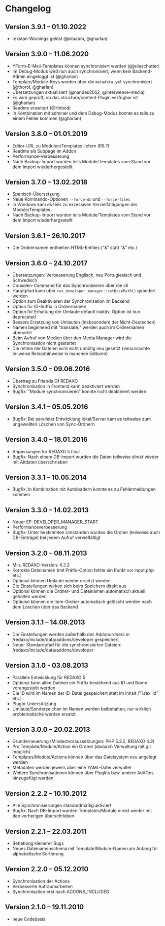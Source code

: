 Changelog
=========

Version 3.9.1 – 01.10.2022
--------------------------

* rexstan-Warnings gelöst (@staabm, @gharlan)

Version 3.9.0 – 11.06.2020
--------------------------

* YForm-E-Mail-Templates können synchronisiert werden (@jelleschutter)
* Im Debug-Modus wird nun auch synchronisiert, wenn kein Backend-Admin eingeloggt ist (@gharlan)
* Template/Module-Keys werden über die `metadata.yml` synchronisiert (@thorol, @gharlan)
* Übersetzungen aktualisiert (@nandes2062, @interweave-media)
* Es wird geprüft, ob das structure/content-Plugin verfügbar ist (@gharlan)
* Readme erweitert (@Hirbod)
* In Kombination mit adminer und dem Debug-Modus konnte es teils zu einem Fehler kommen (@gharlan)

Version 3.8.0 – 01.01.2019
--------------------------

* Editor-URL zu Modulen/Templates liefern (R5.7)
* Readme als Subpage im Addon
* Performance-Verbesserung
* Nach Backup-Import wurden teils Module/Templates vom Stand vor dem Import wiederhergestellt

Version 3.7.0 – 13.02.2018
--------------------------

* Spanisch-Übersetzung
* Neue Kommando-Optionen `--force-db` und `--force-files`
* In Windows kam es teils zu exzessiven Vervielfältigungen der Module/Templates
* Nach Backup-Import wurden teils Module/Templates vom Stand vor dem Import wiederhergestellt

Version 3.6.1 – 26.10.2017
--------------------------

* Die Ordnernamen enthielten HTML-Entities ("&amp;" statt "&" etc.)

Version 3.6.0 – 24.10.2017
--------------------------

* Übersetzungen: Verbesserung Englisch, neu Portugiesisch und Schwedisch
* Consolen-Command für das Synchronisieren über die cli
* Hauptpfad kann über `rex_developer_manager::setBasePath()` geändert werden
* Option zum Deaktivieren der Synchronisation im Backend
* Option für ID-Suffix in Ordnernamen
* Option für Erhaltung der Umlaute default inaktiv, Option ist nun deprecated
* Bessere Ersetzung von Umlauten (insbesondere der Nicht-Deutschen)
* Namen beginnend mit "translate:" werden auch im Ordnernamen übersetzt
* Beim Aufruf von Medien über den Media Manager wird die Synchronisation nicht gestartet
* Die mtime der Dateien wird nicht unnötig neu gesetzt (versursachte teilweise Reloadhinweise in manchen Editoren)

Version 3.5.0 – 09.06.2016
--------------------------

* Übertrag zu Friends Of REDAXO
* Synchronisation in Frontend kann deaktiviert werden
* Bugfix: "Module synchronisieren" konnte nicht deaktiviert werden

Version 3.4.1 – 05.05.2016
--------------------------

* Bugfix: Bei paralleler Entwicklung lokal/Server kam es teilweise zum ungewollten Löschen von Sync-Ordnern

Version 3.4.0 – 18.01.2016
--------------------------

* Anpassungen für REDAXO 5 final
* Bugfix: Nach einem DB-Import wurden die Daten teilweise direkt wieder mit Altdaten überschrieben

Version 3.3.1 – 10.05.2014
--------------------------

* Bugfix: In Kombination mit Autoloadern konnte es zu Fehlermeldungen kommen

Version 3.3.0 – 14.02.2013
--------------------------

* Neuer EP: DEVELOPER_MANAGER_START
* Performanceverbesserung
* Bugfix: Unter bestimmten Umständen wurden die Ordner (teilweise auch DB-Einträge) bei jedem Aufruf vervielfältigt

Version 3.2.0 – 08.11.2013
--------------------------

* Min. REDAXO-Version: 4.3.2
* Korrekte Dateinamen (mit Präfix-Option fehlte ein Punkt vor input.php etc.)
* Optional können Umlaute wieder ersetzt werden
* Die Einstellungen wirken sich beim Speichern direkt aus
* Optional können die Ordner- und Dateinamen automatisch aktuell gehalten werden
* Optional können die Item-Ordner automatisch gelöscht werden nach dem Löschen über das Backend

Version 3.1.1 – 14.08.2013
--------------------------

* Die Einstellungen werden außerhalb des Addonordners in /redaxo/include/data/addons/developer gespeichert
* Neuer Standardpfad für die synchronisierten Dateien: /redaxo/include/data/addons/developer

Version 3.1.0 - 03.08.2013
--------------------------

* Parallele Entwicklung für REDAXO 5
* Optional kann allen Dateien ein Präfix bestehend aus ID und Name vorangestellt werden
* Die ID wird im Namen der ID-Datei gespeichert statt im Inhalt ("1.rex_id" etc.)
* PlugIn-Unterstützung
* Umlaute/Sonderzeichen im Namen werden beibehalten, nur wirklich problematische werden ersetzt

Version 3.0.0 – 20.02.2013
--------------------------

* Grunderneuerung (Mindestvoraussetzungen: PHP 5.3.3, REDAXO 4.3)
* Pro Template/Module/Action ein Ordner (dadurch Verwaltung mit git möglich)
* Templates/Module/Actions können über das Dateisystem neu angelegt werden
* Metadaten werden jeweils über eine YAML-Datei verwaltet
* Weitere Synchronisationen können über PlugIns bzw. andere AddOns hinzugefügt werden

Version 2.2.2 – 10.10.2012
--------------------------

* Alle Synchronisierungen standardmäßig aktiviert
* Bugfix: Nach DB-Import wurden Templates/Module direkt wieder mit den vorherigen überschrieben

Version 2.2.1 – 22.03.2011
--------------------------

* Behebung kleinerer Bugs
* Neues Dateinamenschema mit Template/Module-Namen am Anfang für alphabetische Sortierung

Version 2.2.0 – 05.12.2010
--------------------------

* Synchronisation der Actions
* Verbesserte Aufräumarbeiten
* Synchronisation erst nach ADDONS_INCLUDED

Version 2.1.0 – 19.11.2010
--------------------------

* neue Codebasis

